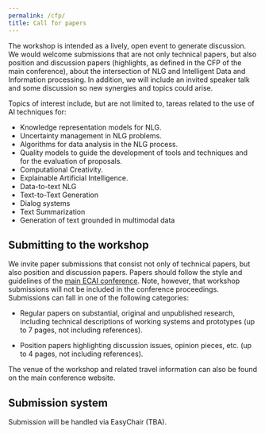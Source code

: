 ```yaml
---
permalink: /cfp/
title: Call for papers
---
```


The workshop is intended as a lively, open event to generate discussion. We would welcome submissions that are not only technical papers, but also position and discussion papers (highlights, as defined in the CFP of the main conference), about the intersection of NLG and Intelligent Data and Information processing. In addition, we will include an invited speaker talk and some discussion so new synergies and topics could arise.

Topics of interest include, but are not limited to, tareas related to the use of AI techniques for:

- Knowledge representation models for NLG.
- Uncertainty management in NLG problems.
- Algorithms for data analysis in the NLG process.
- Quality models to guide the development of tools and techniques and for the evaluation of proposals.
- Computational Creativity.
- Explainable Artificial Intelligence.
- Data-to-text NLG
- Text-to-Text Generation
- Dialog systems
- Text Summarization
- Generation of text grounded in multimodal data


## Submitting to the workshop

We invite paper submissions that consist not only of technical papers, but also position and discussion papers. Papers should follow the style and guidelines of the [main ECAI conference](http://ecai2020.eu/call-for-papers/mainconference/). Note, however, that workshop submissions will not be included in the conference proceedings. Submissions can fall in one of the following categories:

- Regular papers on substantial, original and unpublished research, including technical descriptions of working systems and prototypes (up to 7 pages, not including references).

- Position papers highlighting discussion issues, opinion pieces, etc. (up to 4 pages, not including references).

The venue of the workshop and related travel information can also be found on the main conference website.

## Submission system

Submission will be handled via EasyChair (TBA).
